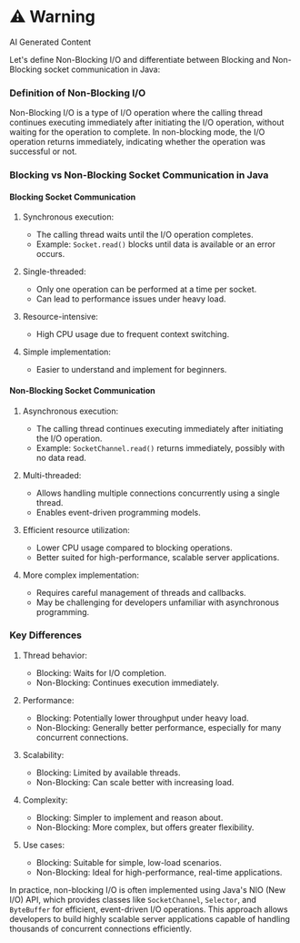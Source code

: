 <div class="warning"><h1>⚠️ Warning</h1><span>AI Generated Content</span></div>


Let's define Non-Blocking I/O and differentiate between Blocking and Non-Blocking socket communication in Java:

### Definition of Non-Blocking I/O

Non-Blocking I/O is a type of I/O operation where the calling thread continues executing immediately after initiating the I/O operation, without waiting for the operation to complete. In non-blocking mode, the I/O operation returns immediately, indicating whether the operation was successful or not.

### Blocking vs Non-Blocking Socket Communication in Java

#### Blocking Socket Communication

1. Synchronous execution:
   - The calling thread waits until the I/O operation completes.
   - Example: `Socket.read()` blocks until data is available or an error occurs.

2. Single-threaded:
   - Only one operation can be performed at a time per socket.
   - Can lead to performance issues under heavy load.

3. Resource-intensive:
   - High CPU usage due to frequent context switching.

4. Simple implementation:
   - Easier to understand and implement for beginners.

#### Non-Blocking Socket Communication

1. Asynchronous execution:
   - The calling thread continues executing immediately after initiating the I/O operation.
   - Example: `SocketChannel.read()` returns immediately, possibly with no data read.

2. Multi-threaded:
   - Allows handling multiple connections concurrently using a single thread.
   - Enables event-driven programming models.

3. Efficient resource utilization:
   - Lower CPU usage compared to blocking operations.
   - Better suited for high-performance, scalable server applications.

4. More complex implementation:
   - Requires careful management of threads and callbacks.
   - May be challenging for developers unfamiliar with asynchronous programming.

### Key Differences

1. Thread behavior:
   - Blocking: Waits for I/O completion.
   - Non-Blocking: Continues execution immediately.

2. Performance:
   - Blocking: Potentially lower throughput under heavy load.
   - Non-Blocking: Generally better performance, especially for many concurrent connections.

3. Scalability:
   - Blocking: Limited by available threads.
   - Non-Blocking: Can scale better with increasing load.

4. Complexity:
   - Blocking: Simpler to implement and reason about.
   - Non-Blocking: More complex, but offers greater flexibility.

5. Use cases:
   - Blocking: Suitable for simple, low-load scenarios.
   - Non-Blocking: Ideal for high-performance, real-time applications.

In practice, non-blocking I/O is often implemented using Java's NIO (New I/O) API, which provides classes like `SocketChannel`, `Selector`, and `ByteBuffer` for efficient, event-driven I/O operations. This approach allows developers to build highly scalable server applications capable of handling thousands of concurrent connections efficiently.